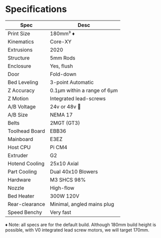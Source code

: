 # Specifications

|  Spec | Desc |
| ---------------- | ---------------------------------- |
| Print Size       | 180mm³ ♦️|
| Kinematics       | Core-XY |
| Extrusions       | 2020 |
| Structure        | 5mm Rods |
| Enclosure        | Yes, flush |
| Door             | Fold-down |
| Bed Leveling     | 3-point Automatic |
| Z Accuracy       | 0.1µm within a range of 6µm |
| Z Motion         | Integrated lead-screws |
| A/B Voltage      | 24v or 48v 🔰 |
| A/B Size         | NEMA 17 |
| Belts            | 2MGT (GT3) |
| Toolhead Board   | EBB36 |
| Mainboard        | E3EZ |
| Host CPU         | Pi CM4 |
| Extruder         | G2 |
| Hotend Cooling   | 25x10 Axial |
| Part Cooling     | Dual 40x10 Blowers |
| Hardware         | M3 SHCS 98% |
| Nozzle           | High-flow |
| Bed Heater       | 300W 120V |
| Rear-clearance   | Minimal, angled mains plug |
| Speed Benchy     | Very fast |

♦️ Note: all specs are for the default build. Although 180mm build height is possible, with V0 integrated lead screw motors, we will target 170mm.